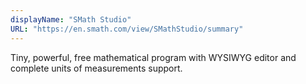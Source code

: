 ```yaml
---
displayName: "SMath Studio"
URL: "https://en.smath.com/view/SMathStudio/summary"
---
```


Tiny, powerful, free mathematical program with WYSIWYG editor and complete units of measurements support.